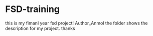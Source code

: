 # FSD-training
this is my fimanl year fsd project! 
Author_Anmol
the folder shows the description for my project.
thanks
